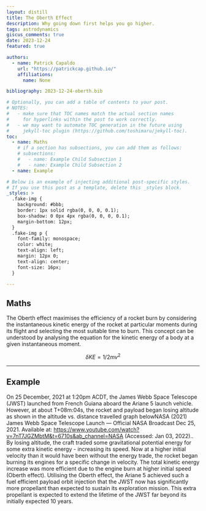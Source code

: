 ```yaml
---
layout: distill
title: The Oberth Effect
description: Why going down first helps you go higher.
tags: astrodynamics
giscus_comments: true
date: 2023-12-24
featured: true

authors:
  - name: Patrick Capaldo
    url: "https://patrickcap.github.io/"
    affiliations:
      name: None

bibliography: 2023-12-24-oberth.bib

# Optionally, you can add a table of contents to your post.
# NOTES:
#   - make sure that TOC names match the actual section names
#     for hyperlinks within the post to work correctly.
#   - we may want to automate TOC generation in the future using
#     jekyll-toc plugin (https://github.com/toshimaru/jekyll-toc).
toc:
  - name: Maths
    # if a section has subsections, you can add them as follows:
    # subsections:
    #   - name: Example Child Subsection 1
    #   - name: Example Child Subsection 2
  - name: Example

# Below is an example of injecting additional post-specific styles.
# If you use this post as a template, delete this _styles block.
_styles: >
  .fake-img {
    background: #bbb;
    border: 1px solid rgba(0, 0, 0, 0.1);
    box-shadow: 0 0px 4px rgba(0, 0, 0, 0.1);
    margin-bottom: 12px;
  }
  .fake-img p {
    font-family: monospace;
    color: white;
    text-align: left;
    margin: 12px 0;
    text-align: center;
    font-size: 16px;
  }

---
```


## Maths

The Oberth effect maximises the efficiency of a rocket burn by considering the instantaneous kinetic energy of the rocket at particular moments during its flight and selecting the most suitable time to burn. This concept can be understood by analysing the equation for the kinetic energy of a body at a given instantaneous moment.

$$
\delta KE = {1/2} m v^2
$$

***


## Example
On 25 December, 2021 at 1:20pm ACDT, the James Webb Space Telescope (JWST) launched from French Guiana aboard the Ariane 5 launch vehicle. However, at about T+08m:04s, the rocket and payload began losing altitude as shown in the altitude vs. distance travelled graph below<d-footnote>NASA (2021) James Webb Space Telescope Launch — Official NASA Broadcast Dec 25, 2021. Available at: https://www.youtube.com/watch?v=7nT7JGZMbtM&t=6710s&ab_channel=NASA (Accessed: Jan 03, 2022).</d-footnote>. By losing altitude, the craft traded some gravitational potential energy for some extra kinetic energy - increasing its speed. Now at a higher initial velocity than it would have been without the energy trade, the rocket began burning its engines for a specific change in velocity. The total kinetic energy increase was more efficient due to the engine burn at higher initial speed (Oberth effect). Utilising the Oberth effect, the Ariane 5 achieved such a fuel efficient payload orbit injection that the JWST now has significantly more propellant than expected to sustain its exploration mission. This extra propellant is expected to extend the lifetime of the JWST far beyond its initially expected 10 years.


